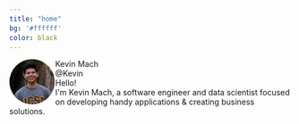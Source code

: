 ```yaml
---
title: "home"
bg: '#ffffff'
color: black
---
```


<img src="img/pfp.png" align="left">
<div id="relative-name">Kevin Mach
</div>
<div id="relative-at">@Kevin
</div>

<div class="intro-text">
Hello! <br />
I'm <span style="font-weight:50px">Kevin Mach</span>, a software engineer and data scientist focused on developing handy applications &amp; creating business solutions.
</div>
